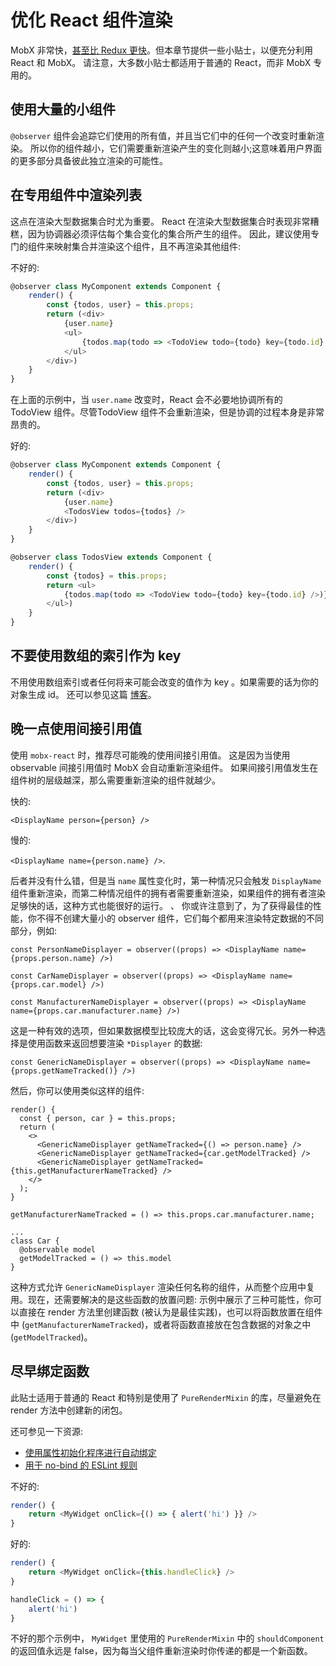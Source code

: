 # 优化 React 组件渲染

MobX 非常快，[甚至比 Redux 更快](https://twitter.com/mweststrate/status/718444275239882753)。但本章节提供一些小贴士，以便充分利用 React 和 MobX。
请注意，大多数小贴士都适用于普通的 React，而非 MobX 专用的。

## 使用大量的小组件

`@observer` 组件会追踪它们使用的所有值，并且当它们中的任何一个改变时重新渲染。
所以你的组件越小，它们需要重新渲染产生的变化则越小;这意味着用户界面的更多部分具备彼此独立渲染的可能性。

## 在专用组件中渲染列表

这点在渲染大型数据集合时尤为重要。
React 在渲染大型数据集合时表现非常糟糕，因为协调器必须评估每个集合变化的集合所产生的组件。
因此，建议使用专门的组件来映射集合并渲染这个组件，且不再渲染其他组件:

不好的:

```javascript
@observer class MyComponent extends Component {
    render() {
        const {todos, user} = this.props;
        return (<div>
            {user.name}
            <ul>
                {todos.map(todo => <TodoView todo={todo} key={todo.id} />)}
            </ul>
        </div>)
    }
}
```

在上面的示例中，当 `user.name` 改变时，React 会不必要地协调所有的 TodoView 组件。尽管TodoView 组件不会重新渲染，但是协调的过程本身是非常昂贵的。

好的:

```javascript
@observer class MyComponent extends Component {
    render() {
        const {todos, user} = this.props;
        return (<div>
            {user.name}
            <TodosView todos={todos} />
        </div>)
    }
}

@observer class TodosView extends Component {
    render() {
        const {todos} = this.props;
        return <ul>
            {todos.map(todo => <TodoView todo={todo} key={todo.id} />)}
        </ul>)
    }
}
```

## 不要使用数组的索引作为 key

不用使用数组索引或者任何将来可能会改变的值作为 key 。如果需要的话为你的对象生成 id。
还可以参见这篇 [博客](https://medium.com/@robinpokorny/index-as-a-key-is-an-anti-pattern-e0349aece318)。

## 晚一点使用间接引用值

使用 `mobx-react` 时，推荐尽可能晚的使用间接引用值。
这是因为当使用 observable 间接引用值时 MobX 会自动重新渲染组件。
如果间接引用值发生在组件树的层级越深，那么需要重新渲染的组件就越少。

快的:

`<DisplayName person={person} />`

慢的:

`<DisplayName name={person.name} />`.

后者并没有什么错，但是当 `name` 属性变化时，第一种情况只会触发 `DisplayName` 组件重新渲染，而第二种情况组件的拥有者需要重新渲染，如果组件的拥有者渲染足够快的话，这种方式也能很好的运行。
、
你或许注意到了，为了获得最佳的性能，你不得不创建大量小的 observer 组件，它们每个都用来渲染特定数据的不同部分，例如:

`const PersonNameDisplayer = observer((props) => <DisplayName name={props.person.name} />)`

`const CarNameDisplayer = observer((props) => <DisplayName name={props.car.model} />)`

`const ManufacturerNameDisplayer = observer((props) => <DisplayName name={props.car.manufacturer.name} />)`

这是一种有效的选项，但如果数据模型比较庞大的话，这会变得冗长。另外一种选择是使用函数来返回想要渲染 `*Displayer` 的数据:

`const GenericNameDisplayer = observer((props) => <DisplayName name={props.getNameTracked()} />)`

然后，你可以使用类似这样的组件:

```
render() {
  const { person, car } = this.props;
  return (
    <>
      <GenericNameDisplayer getNameTracked={() => person.name} />
      <GenericNameDisplayer getNameTracked={car.getModelTracked} />
      <GenericNameDisplayer getNameTracked={this.getManufacturerNameTracked} />
    </>
  );
}

getManufacturerNameTracked = () => this.props.car.manufacturer.name;

...
class Car {
  @observable model
  getModelTracked = () => this.model
}
```

这种方式允许 `GenericNameDisplayer` 渲染任何名称的组件，从而整个应用中复用。现在，还需要解决的是这些函数的放置问题: 示例中展示了三种可能性，你可以直接在 render 方法里创建函数 (被认为是最佳实践)，也可以将函数放置在组件中 (`getManufacturerNameTracked`)，或者将函数直接放在包含数据的对象之中 (`getModelTracked`)。

## 尽早绑定函数

此贴士适用于普通的 React 和特别是使用了 `PureRenderMixin` 的库，尽量避免在 render 方法中创建新的闭包。

还可参见一下资源:
* [使用属性初始化程序进行自动绑定](https://facebook.github.io/react/blog/2015/01/27/react-v0.13.0-beta-1.html#autobinding)
* [用于 no-bind 的 ESLint 规则](https://github.com/yannickcr/eslint-plugin-react/blob/master/docs/rules/jsx-no-bind.md)


不好的:

```javascript
render() {
    return <MyWidget onClick={() => { alert('hi') }} />
}
```

好的:

```javascript
render() {
    return <MyWidget onClick={this.handleClick} />
}

handleClick = () => {
    alert('hi')
}
```

不好的那个示例中， `MyWidget` 里使用的 `PureRenderMixin` 中的 `shouldComponent` 的返回值永远是 false，因为每当父组件重新渲染时你传递的都是一个新函数。

